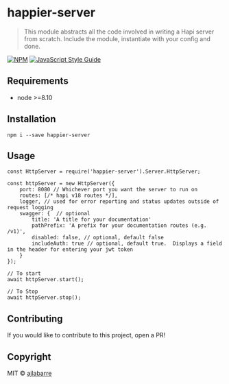 # happier-server

> This module abstracts all the code involved in writing a Hapi server from scratch. Include the module, instantiate with your config and done.

[![NPM](https://img.shields.io/npm/v/react-eternal-list.svg)](https://www.npmjs.com/package/react-eternal-list) [![JavaScript Style Guide](https://img.shields.io/badge/code_style-standard-brightgreen.svg)](https://standardjs.com)

## Requirements
* node >=8.10

## Installation
```
npm i --save happier-server
```

## Usage
    const HttpServer = require('happier-server').Server.HttpServer;

    const httpServer = new HttpServer({
        port: 8080 // Whichever port you want the server to run on
        routes: [/* hapi v18 routes */],
        logger, // used for error reporting and status updates outside of request logging
        swagger: {  // optional
            title: 'A title for your documentation'
            pathPrefix: 'A prefix for your documentation routes (e.g. /v1)',
            disabled: false, // optional, default false
            includeAuth: true // optional, default true.  Displays a field in the header for entering your jwt token
        }
    });

    // To start
    await httpServer.start();
    
    // To Stop
    await httpServer.stop();

## Contributing
If you would like to contribute to this project, open a PR!
    
## Copyright

MIT © [ajlabarre](https://github.com/ajlabarre)